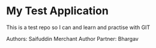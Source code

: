# My Test Application
This is a test repo so I can and learn and practise with GIT

Authors: Saifuddin Merchant
Author Partner: Bhargav
